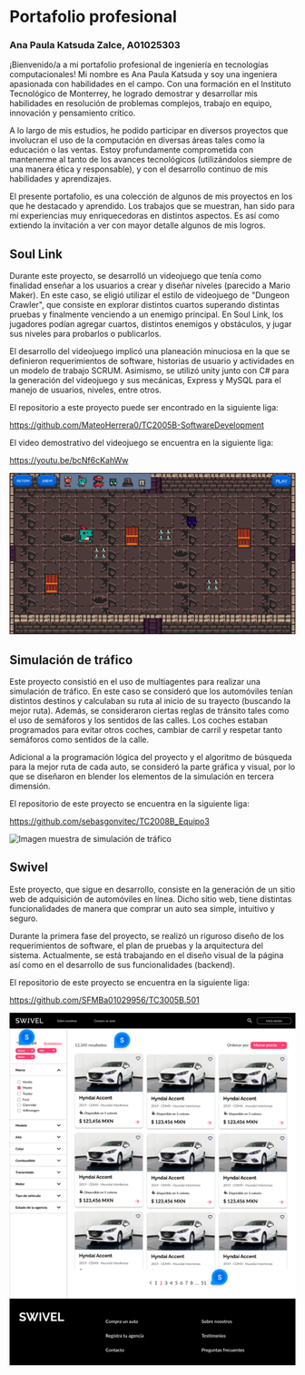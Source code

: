 # Portafolio profesional
### Ana Paula Katsuda Zalce, A01025303

¡Bienvenido/a a mi portafolio profesional de ingeniería en tecnologías computacionales! Mi nombre es Ana Paula Katsuda y soy una ingeniera apasionada con habilidades en el campo. Con una formación en el Instituto Tecnológico de Monterrey, he logrado demostrar y desarrollar mis habilidades en resolución de problemas complejos, trabajo en equipo, innovación y pensamiento crítico. 

A lo largo de mis estudios, he podido participar en diversos proyectos que involucran el uso de la computación en diversas áreas tales como la educación o las ventas. Estoy profundamente comprometida con mantenerme al tanto de los avances tecnológicos (utilizándolos siempre de una manera ética y responsable), y con el desarrollo continuo de mis habilidades y aprendizajes. 

El presente portafolio, es una colección de algunos de mis proyectos en los que he destacado y aprendido. Los trabajos que se muestran, han sido para mí experiencias muy enriquecedoras en distintos aspectos. Es así como extiendo la invitación a ver con mayor detalle algunos de mis logros.


## Soul Link

Durante este proyecto, se desarrolló un videojuego que tenía como finalidad enseñar a los usuarios a crear y diseñar niveles (parecido a Mario Maker). En este caso, se eligió utilizar el estilo de videojuego de "Dungeon Crawler", que consiste en explorar distintos cuartos superando distintas pruebas y finalmente venciendo a un enemigo principal. En Soul Link, los jugadores podían agregar cuartos, distintos enemigos y obstáculos, y jugar sus niveles para probarlos o publicarlos. 

El desarrollo del videojuego implicó una planeación minuciosa en la que se definieron requerimientos de software, historias de usuario y actividades en un modelo de trabajo SCRUM. Asimismo, se utilizó unity junto con C# para la generación del videojuego y sus mecánicas, Express y MySQL para el manejo de usuarios, niveles, entre otros. 

El repositorio a este proyecto puede ser encontrado en la siguiente liga: 

https://github.com/MateoHerrera0/TC2005B-SoftwareDevelopment

El video demostrativo del videojuego se encuentra en la siguiente liga: 

https://youtu.be/bcNf6cKahWw

![Muestra creación de nivel Soul Link](https://github.com/MateoHerrera0/TC2005B-SoftwareDevelopment/blob/6a72ef0c0c2d124af2785e3a0e7d9a844756aa8d/WEB/assets/img/portfolio/BuildLevel.png)


## Simulación de tráfico
Este proyecto consistió en el uso de multiagentes para realizar una simulación de tráfico. En este caso se consideró que los automóviles tenían distintos destinos y calculaban su ruta al inicio de su trayecto (buscando la mejor ruta). Además, se consideraron ciertas reglas de tránsito tales como el uso de semáforos y los sentidos de las calles. Los coches estaban programados para evitar otros coches, cambiar de carril y respetar tanto semáforos como sentidos de la calle. 

Adicional a la programación lógica del proyecto y el algoritmo de búsqueda para la mejor ruta de cada auto, se consideró la parte gráfica y visual, por lo que se diseñaron en blender los elementos de la simulación en tercera dimensión. 

El repositorio de este proyecto se encuentra en la siguiente liga: 

https://github.com/sebasgonvitec/TC2008B_Equipo3

![Imagen muestra de simulación de tráfico](https://github.com/sebasgonvitec/TC2008B_Equipo3/blob/edcbb3420b9def8b03933c6777925330a721ac14/models/Images/ezgif-3-c44e33516b.gif)

## Swivel

Este proyecto, que sigue en desarrollo, consiste en la generación de un sitio web de adquisición de automóviles en línea. Dicho sitio web, tiene distintas funcionalidades de manera que comprar un auto sea simple, intuitivo y seguro. 

Durante la primera fase del proyecto, se realizó un riguroso diseño de los requerimientos de software, el plan de pruebas y la arquitectura del sistema. Actualmente, se está trabajando en el diseño visual de la página así como en el desarrollo de sus funcionalidades (backend).

El repositorio de este proyecto se encuentra en la siguiente liga: 

https://github.com/SFMBa01029956/TC3005B.501

![Imagen muestra Swivel](https://github.com/a01025303/ev-intermedia-s6/blob/3fbea56d612f23ed6300411d0cb0eb8a57a688c6/media/ImagenSwivel.png)
